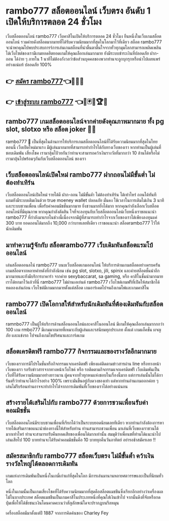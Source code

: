 # rambo777 สล็อตออนไลน์ เว็บตรง อันดับ 1 เปิดให้บริการตลอด 24 ชั่วโมง
เว็บสล็อตออนไลน์ rambo777 เว็บคาสิโนเปิดให้บริการตลอด 24 ชั่วโมง ยืนหนึ่งในเว็บเกมสล็อตออนไลน์ รวมค่ายดังสล็อตมากมายที่ได้รับความนิยมมากที่สุดในโลกมาไว้ที่เดียว
สล็อต rambo777 จะนำพาคุณไปพบประสบการร์การเล่นเกมสล็อนที่น่าตื่นตาตื่นใจจากทั่วทุกมุมโลกสามารถเพลิดเพลินได้เว็บไซต์ของเรามีเกมยอดฮิตยอดเกมให้คุณเลือกเล่นมากมาย 
ยังมีระบบชำระเงินที่ปลอดภัย ฝาก-ถอน ได้ง่าย ๆ ภายใน 1 นาทีไม่ต้องกังวลว่าข้อส่วนบุคคลของพวกท่านจะถูกบุกรุกหรือนำไปเผยแพร่อย่างแน่แท้ ปลอดภัย 100%

## 👉 [สมัคร rambo777](https://rambo777.com/)👈🧧🎰🎲
## 👉 [เข้าสู่ระบบ rambo777](https://rambo777.com/) 👈🍉🃏🧸🏆📢

## rambo777 เกมสล็อตออนไลน์จากค่ายดังคุณภาพมากมาย ทั้ง pg slot, slotxo หรือ สล็อต joker 🎉🍓
rambo777 🧸 เป็นที่สุดในด้านการให้บริการเกมสล็อตออนไลน์ที่ได้รับความนิยมมากที่สุดในไทยตอนนี้ เว็บเปิดใหม่มาแรง มีผู้เล่นมากมายที่สามารถทำกำไรได้กับทางเว็บของเรา
หากท่านเป็นผู้เล่นที่ชอบเดิมพัน เสี่ยงโชค เรามาลุ้นไป้วยกันว่าท่านจะสามารถคว้าเงินรางวัลที่มากกว่า 10 ล้านได้หรือไม่ เรามาลุ้นไปพร้อมๆกันกับเว็บสล็อตออนไลน์ ของเรา

## เว็บสล็อตออนไลน์เปิดใหม่ rambo777 ฝากถอนไม่มีขั้นต่ำ ไม่ต้องทำเทิร์น 
เว็บสล็อตออนไลน์เปิดใหม่ รายได้ดี ฝาก-ถอน ไม่มีขั้นต่ำ ไม่ต้องทำเทิร์น ได้เท่าไหร่ ถอนได้ทันที แถมยังมีระบบเติมเงินด้วย true moeney wallet ปลอดภัย มั่นคง
ใช้เวลาในการเติมไม่เกิน 3 นาที และระบบชวนเพื่อน เพื่อรับค่าคอมมิชชั่นมากมาย ยิ่งชวนมากยิ่งได้มาก หากคุณกำลังเลือกเว็บสล็อตออนไลน์ที่มีคุณภาพ หากคุณกำลังตัดสิน
ใจที่จะลงทุนกับเว็บสล็อตออนไลน์เว็บหนึ่งเราขอแนะนำ rambo777 ที่กำลังมาแรกในช่วงนี้เนื่องจากมีผู้ที่สามารถทำกำไรจากเว็บของเราได้เพียงลงทุนแค่ 300 บาท ยอดถอนได้มากถึง
10,000 กว่าบาทเลยทีเดียว เราขอแนะนำ สล็อตrambo777 ไว้ให้นักเดิมพัน

## มาทำความรู้จักกับ สล็อตrambo777 เว็บเดิมพันสล็อตแรมโบ้ออนไลน์
เล่นสล็อตออนลไน์ rambo777 บนบเว็บสล็อตเกมออนไลน์ ให้บริการด้านเกมสล็อตอย่างครบครัน เกมสล็อตจากหลายค่ายดังที่กำลังนิยม เช่น pg slot, slotxo, jili, spinix และค่ายสล็อตชั้นนำอีกมากมายและยังมีบริการบาคาร่า จากค่าย sexybaccarat, sa gaming, หรือ คาสิโนชั้นนำมากมายเราได้ยกมาไว้แล้วที่นี่ rambo777 ไม่ผ่านเอเย่นต์
rambo777 เว็บไซต์เกมฟรีที่เปิดให้สมาชิกได้ทดลองเล่นก่อน เว็บไซต์มีเกมมากมายตั้งแต่สล็อต เกมอาร์เคตไปจนถึงเกมไพ่และเกมคาสิโน

## rambo777 เปิดโอกาสให้สำหรับนักเดิมพันที่ต้องเดิมพันกับสล็อตออนไลน์
ramnbo777 เป็นผู้ให้บริการด้านสล็อนออนไลน์และคาสิโนออนไลน์ มีเกมให้คุณเลือกเล่นมากกกว่า 100 เกม rmbo777 มีเกมมากมายที่เหมาะกับผู้เล่นและรสนิยมทุกประเภท ตั้งแต่
เกมแอ็คชั่น ผจญภัย และแข่งรถ ไปจนถึงเกมไขปริศนาและการ์ดเกม
 
## สล็อตเครดิตฟรี rambo777 กิจกรรมและของรางวัลอีกมากมาย
เว็บของเราการมีโปรโมชั่นหรือกิจกรรมแจกเครดิตฟรี เพียงแค่ติดตามข่าวสารผ่าน line หรือทางหน้าเว็บของเรา รอรับข่าวสารจากทางหน้าเว็บไซค์ หรือ รอติดตามกิจกรรมแจกเครดิตฟรี
เว็บเดิมพันเป็นเว็บที่ได้รับความนิยมมาอย่างยาวนาน ผู้คนจากทั่วทุกหนแห่งชอบในเรื่องนี้มาก แต่การเล่นนั้นไม่ได้การันตรีว่าท่านจะได้กำไรอย่าง 100% เพราะมันขึ้นอยู่กับดวงของเท่า
แต่หากท่านอ่านเกมออกค่อย ๆ เล่นไม่รีบร้อนท่านอาจจะทำกำไรได้จากการเดิมพันที่เว็บของเราได้อย่างแน่นอน

## สร้างรายได้เสริมไปกับ rambo777 ด้วยการชวนเพื่อนรับค่าคอมมิชชั่น
เว็บสล็อตออนไลน์มีระบบชวนเพื่อนที่เรียกได้ว่าเป็นระบบยอดนิยมเลยทีเดียว หากท่านกำลังต้องการหารายได้เสริมเราขอแนะนำช่องทางนี้ให้สำหรับท่าน ท่านสามารถชวนเพื่อน
มาเล่นที่เว็บของเราชวนได้มากเท่าไหร่ ท่านจะสามารถรับคืนยอดเสียของเพื่อนได้มากเท่านั้น สมมุติว่าเพื่อนขที่ท่านได้แนะนำไปเล่นเสียไป 100 บาทท่านจะได้รับค่าคอมมิชชั่นคือ 
10 บาททุกคืนวันอาทิตย์ อย่ารอช้าสมัครเลย !!

## สมัครสมาชิกกับ rambo777 สล็อตเว็บตรง ไม่มีขั้นต้ำ คว้าเงินรางวัลใหญ่ได้ตลอดการเดิมพัน
เกมแห่งการเดิมพันเป็นหนึ่งในเกมี่เก่าแก่ที่สุดในโลก มีการเล่นมานานหลายศตวรรษและเป็นที่นิยมทั่วโลก 

หนึ่งในเกมนั้นเป็นเกมเสี่ยงโชคที่ได้รับความนิยมมากที่สุดคือสล็อตแมชชีนซึ่งเรียกอีกอย่างว่าเครื่องผลไม้ในบางประเทศ สล็อตแมชชีนเป็นเกมคาสิโนประเภทหนึ่งที่คุณใส่เงินเข้าไป จากนั้นดึงที่จับหรือกดปุ่มเพื่อให้ได้ชัยชนะเงินโดนคาดคะเนว่าสัญลักษณ์ใดจะปรากฎบนรีลหมุน

เครื่องสล็อตมีมาตั้งแต่ปี 1887 จากการคิดค้นของ Charley Fey